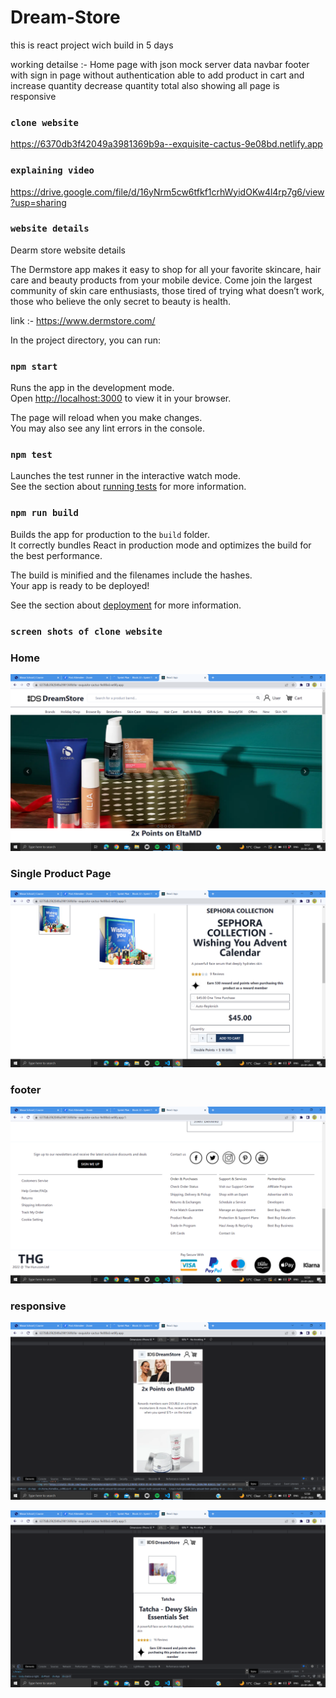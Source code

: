 # Dream-Store



this is react project wich build in 5 days

working detailse :- Home page with json mock server data navbar footer with sign in page without authentication able to add product in cart and increase quantity decrease quantity total also showing all page is responsive






### `clone website`
https://6370db3f42049a3981369b9a--exquisite-cactus-9e08bd.netlify.app

### `explaining video`
https://drive.google.com/file/d/16yNrm5cw6tfkf1crhWyidOKw4l4rp7g6/view?usp=sharing






### `website details`
 Dearm store website details

The Dermstore app makes it easy to shop for all your favorite skincare, hair care and beauty products from your mobile device. Come join the largest community of skin care enthusiasts, those tired of trying what doesn’t work, those who believe the only secret to beauty is health.

link :- https://www.dermstore.com/




In the project directory, you can run:

### `npm start`

Runs the app in the development mode.\
Open [http://localhost:3000](http://localhost:3000) to view it in your browser.

The page will reload when you make changes.\
You may also see any lint errors in the console.

### `npm test`

Launches the test runner in the interactive watch mode.\
See the section about [running tests](https://facebook.github.io/create-react-app/docs/running-tests) for more information.

### `npm run build`

Builds the app for production to the `build` folder.\
It correctly bundles React in production mode and optimizes the build for the best performance.

The build is minified and the filenames include the hashes.\
Your app is ready to be deployed!

See the section about [deployment](https://facebook.github.io/create-react-app/docs/deployment) for more information.

### `screen shots of clone website`

### Home 

![image](https://raw.githubusercontent.com/dipratnasakhare/test/main/ScreenShot/DearmStore/Screenshot%20(690).png)


### Single Product Page

![image](https://raw.githubusercontent.com/dipratnasakhare/test/main/ScreenShot/DearmStore/Screenshot%20(692).png)

### footer

![image](https://raw.githubusercontent.com/dipratnasakhare/test/main/ScreenShot/DearmStore/Screenshot%20(697).png)


### responsive

![image](https://raw.githubusercontent.com/dipratnasakhare/test/main/ScreenShot/DearmStore/Screenshot%20(695).png)

![image](https://raw.githubusercontent.com/dipratnasakhare/test/main/ScreenShot/DearmStore/Screenshot%20(696).png)










